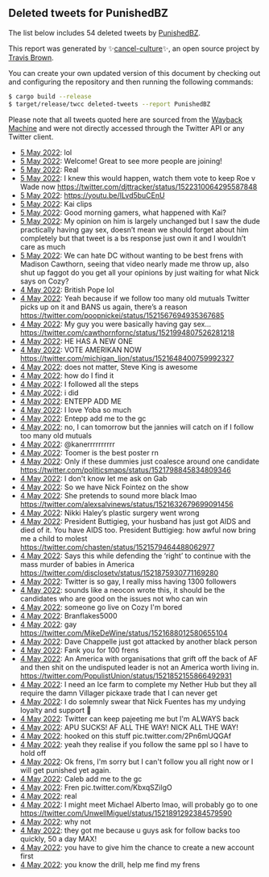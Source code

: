 ## Deleted tweets for PunishedBZ

The list below includes 54 deleted tweets by
[PunishedBZ](https://twitter.com/PunishedBZ).



This report was generated by ✨[cancel-culture](https://github.com/travisbrown/cancel-culture)✨,
an open source project by [Travis Brown](https://twitter.com/travisbrown).

You can create your own updated version of this document by checking out and configuring the
repository and then running the following commands:

```bash
$ cargo build --release
$ target/release/twcc deleted-tweets --report PunishedBZ
```

Please note that all tweets quoted here are sourced from the
[Wayback Machine](https://web.archive.org) and were not directly accessed through the Twitter API or
any Twitter client.

* [ 5 May 2022](https://web.archive.org/web/20220505214053/https://twitter.com/PunishedBZ/status/1522330332560773123): lol <!--1522330332560773123-->
* [ 5 May 2022](https://web.archive.org/web/20220505213733/https://twitter.com/PunishedBZ/status/1522329479573606410): Welcome! Great to see more people are joining! <!--1522329479573606410-->
* [ 5 May 2022](https://web.archive.org/web/20220505213136/https://twitter.com/PunishedBZ/status/1522328098246643723): Real <!--1522328098246643723-->
* [ 5 May 2022](https://web.archive.org/web/20220505211824/https://twitter.com/PunishedBZ/status/1522324751846416384): I knew this would happen, watch them vote to keep Roe v Wade now https://twitter.com/djttracker/status/1522310064295587848 <!--1522324751846416384-->
* [ 5 May 2022](https://web.archive.org/web/20220505211407/https://twitter.com/PunishedBZ/status/1522323534055362560): https://youtu.be/ILvd5buCEnU <!--1522323534055362560-->
* [ 5 May 2022](https://web.archive.org/web/20220505134149/https://twitter.com/PunishedBZ/status/1522209693468270592): Kai clips <!--1522209693468270592-->
* [ 5 May 2022](https://web.archive.org/web/20220505123024/https://twitter.com/PunishedBZ/status/1522191909313290242): Good morning gamers, what happened with Kai? <!--1522191909313290242-->
* [ 5 May 2022](https://web.archive.org/web/20220505072852/https://twitter.com/PunishedBZ/status/1522115837993308161): My opinion on him is largely unchanged but I saw the dude practically having gay sex, doesn’t mean we should forget about him completely but that tweet is a bs response just own it and I wouldn’t care as much <!--1522115837993308161-->
* [ 5 May 2022](https://web.archive.org/web/20220505072852/https://twitter.com/PunishedBZ/status/1522115837993308161): We can hate DC without wanting to be best frens with Madison Cawthorn, seeing that video nearly made me throw up, also shut up faggot do you get all your opinions by just waiting for what Nick says on Cozy? <!--1522114688976314370-->
* [ 4 May 2022](https://web.archive.org/web/20220504235214/https://twitter.com/PunishedBZ/status/1522000954698129408): British Pope lol <!--1522000954698129408-->
* [ 4 May 2022](https://web.archive.org/web/20220504234909/https://twitter.com/PunishedBZ/status/1522000264852656128): Yeah because if we follow too many old mutuals Twitter picks up on it and BANS us again, there’s a reason https://twitter.com/poopnickei/status/1521567694935367685 <!--1522000264852656128-->
* [ 4 May 2022](https://web.archive.org/web/20220504234706/https://twitter.com/PunishedBZ/status/1521999799666552838): My guy you were basically having gay sex… https://twitter.com/cawthornfornc/status/1521994807526281218 <!--1521999799666552838-->
* [ 4 May 2022](https://web.archive.org/web/20220504233223/https://twitter.com/PunishedBZ/status/1521996006174470146): HE HAS A NEW ONE <!--1521996006174470146-->
* [ 4 May 2022](https://web.archive.org/web/20220504233032/https://twitter.com/PunishedBZ/status/1521995576677707778): VOTE AMERIKAN NOW https://twitter.com/michigan_lion/status/1521648400759992327 <!--1521995576677707778-->
* [ 4 May 2022](https://web.archive.org/web/20220504232033/https://twitter.com/PunishedBZ/status/1521993032660303879): does not matter, Steve King is awesome <!--1521993032660303879-->
* [ 4 May 2022](https://web.archive.org/web/20220504230206/https://twitter.com/PunishedBZ/status/1521988506406596608): how do I find it <!--1521988506406596608-->
* [ 4 May 2022](https://web.archive.org/web/20220504225708/https://twitter.com/PunishedBZ/status/1521987265832103940): I followed all the steps <!--1521987265832103940-->
* [ 4 May 2022](https://web.archive.org/web/20220504225433/https://twitter.com/PunishedBZ/status/1521986537222725633): i did <!--1521986537222725633-->
* [ 4 May 2022](https://web.archive.org/web/20220504225059/https://twitter.com/PunishedBZ/status/1521985578904035332): ENTEPP ADD ME <!--1521985578904035332-->
* [ 4 May 2022](https://web.archive.org/web/20220504222058/https://twitter.com/PunishedBZ/status/1521978003672252417): I love Yoba so much <!--1521978003672252417-->
* [ 4 May 2022](https://web.archive.org/web/20220504221915/https://twitter.com/PunishedBZ/status/1521977723207434241): Entepp add me to the gc <!--1521977723207434241-->
* [ 4 May 2022](https://web.archive.org/web/20220504221556/https://twitter.com/PunishedBZ/status/1521976819439833088): no, I can tomorrow but the jannies will catch on if I follow too many old mutuals <!--1521976819439833088-->
* [ 4 May 2022](https://web.archive.org/web/20220504221320/https://twitter.com/PunishedBZ/status/1521976161898749952): @kanerrrrrrrrrr <!--1521976161898749952-->
* [ 4 May 2022](https://web.archive.org/web/20220504193422/https://twitter.com/PunishedBZ/status/1521936188436889600): Toomer is the best poster rn <!--1521936188436889600-->
* [ 4 May 2022](https://web.archive.org/web/20220504192514/https://twitter.com/PunishedBZ/status/1521933722467061760): Only if these dummies just coalesce around one candidate https://twitter.com/politicsmaps/status/1521798845834809346 <!--1521933722467061760-->
* [ 4 May 2022](https://web.archive.org/web/20220504191437/https://twitter.com/PunishedBZ/status/1521931145172160513): I don't know let me ask on Gab <!--1521931145172160513-->
* [ 4 May 2022](https://web.archive.org/web/20220504190218/https://twitter.com/PunishedBZ/status/1521928168357126144): So we have Nick Fointez on the show <!--1521928168357126144-->
* [ 4 May 2022](https://web.archive.org/web/20220504190124/https://twitter.com/PunishedBZ/status/1521927899804229635): She pretends to sound more black lmao https://twitter.com/alexsalvinews/status/1521632679699091456 <!--1521927899804229635-->
* [ 4 May 2022](https://web.archive.org/web/20220504185842/https://twitter.com/PunishedBZ/status/1521927078102413314): Nikki Haley’s plastic surgery went wrong <!--1521927078102413314-->
* [ 4 May 2022](https://web.archive.org/web/20220504185341/https://twitter.com/PunishedBZ/status/1521925876350427136): President Buttigieg, your husband has just got AIDS and died of it. You have AIDS too.  President Buttigieg: how awful now bring me a child to molest https://twitter.com/chasten/status/1521579464488062977 <!--1521925876350427136-->
* [ 4 May 2022](https://web.archive.org/web/20220504185100/https://twitter.com/PunishedBZ/status/1521925125318262786): Says this while defending the ‘right’ to continue with the mass murder of babies in America https://twitter.com/disclosetv/status/1521875930771169280 <!--1521925125318262786-->
* [ 4 May 2022](https://web.archive.org/web/20220504184253/https://twitter.com/PunishedBZ/status/1521923127902617604): Twitter is so gay, I really miss having 1300 followers <!--1521923127902617604-->
* [ 4 May 2022](https://web.archive.org/web/20220504182919/https://twitter.com/PunishedBZ/status/1521919801412702211): sounds like a neocon wrote this, it should be the candidates who are good on the issues not who can win <!--1521919801412702211-->
* [ 4 May 2022](https://web.archive.org/web/20220504182748/https://twitter.com/PunishedBZ/status/1521919485367758849): someone go live on Cozy I'm bored <!--1521919485367758849-->
* [ 4 May 2022](https://web.archive.org/web/20220504180655/https://twitter.com/PunishedBZ/status/1521914051118436360): Branflakes5000 <!--1521914051118436360-->
* [ 4 May 2022](https://web.archive.org/web/20220504180354/https://twitter.com/PunishedBZ/status/1521913383662018560): gay https://twitter.com/MikeDeWine/status/1521688012580655104 <!--1521913383662018560-->
* [ 4 May 2022](https://web.archive.org/web/20220504180335/https://twitter.com/PunishedBZ/status/1521913227482996736): Dave Chappelle just got attacked by another black person <!--1521913227482996736-->
* [ 4 May 2022](https://web.archive.org/web/20220504175549/https://twitter.com/PunishedBZ/status/1521911374678568960): Fank you for 100 frens <!--1521911374678568960-->
* [ 4 May 2022](https://web.archive.org/web/20220504175828/https://twitter.com/PunishedBZ/status/1521909226158936067): An America with organisations that grift off the back of AF and then shit on the undisputed leader is not an America worth living in. https://twitter.com/PopulistUnion/status/1521852155866492931 <!--1521909226158936067-->
* [ 4 May 2022](https://web.archive.org/web/20220504174503/https://twitter.com/PunishedBZ/status/1521908577555910656): I need an Ice farm to complete my Nether Hub but they all require the damn Villager pickaxe trade that I can never get <!--1521908577555910656-->
* [ 4 May 2022](https://web.archive.org/web/20220504174147/https://twitter.com/PunishedBZ/status/1521907881435705345): I do solemnly swear that Nick Fuentes has my undying loyalty and support 🤚 <!--1521907881435705345-->
* [ 4 May 2022](https://web.archive.org/web/20220504173804/https://twitter.com/PunishedBZ/status/1521906952959406082): Twitter can keep pajeeting me but I'm ALWAYS back <!--1521906952959406082-->
* [ 4 May 2022](https://web.archive.org/web/20220504173653/https://twitter.com/PunishedBZ/status/1521906597127241728): APU SUCKS! AF ALL THE WAY! NICK ALL THE WAY! <!--1521906597127241728-->
* [ 4 May 2022](https://web.archive.org/web/20220504173220/https://twitter.com/PunishedBZ/status/1521905433212071936): hooked on this stuff pic.twitter.com/2Pn6mUQGAf <!--1521905433212071936-->
* [ 4 May 2022](https://web.archive.org/web/20220504172429/https://twitter.com/PunishedBZ/status/1521903512841564165): yeah they realise if you follow the same ppl so I have to hold off <!--1521903512841564165-->
* [ 4 May 2022](https://web.archive.org/web/20220504172254/https://twitter.com/PunishedBZ/status/1521902986577985536): Ok frens, I'm sorry but I can't follow you all right now or I will get punished yet again. <!--1521902986577985536-->
* [ 4 May 2022](https://web.archive.org/web/20220504171930/https://twitter.com/PunishedBZ/status/1521902098581004289): Caleb add me to the gc <!--1521902098581004289-->
* [ 4 May 2022](https://web.archive.org/web/20220504171658/https://twitter.com/PunishedBZ/status/1521901593939136514): Fren pic.twitter.com/KbxqSZilgO <!--1521901593939136514-->
* [ 4 May 2022](https://web.archive.org/web/20220504171138/https://twitter.com/PunishedBZ/status/1521900137626411012): real <!--1521900137626411012-->
* [ 4 May 2022](https://web.archive.org/web/20220504171116/https://twitter.com/PunishedBZ/status/1521900096799096835): I might meet Michael Alberto lmao, will probably go to one https://twitter.com/UnwellMiguel/status/1521891292384579590 <!--1521900096799096835-->
* [ 4 May 2022](https://web.archive.org/web/20220504170916/https://twitter.com/PunishedBZ/status/1521899619516567553): why not <!--1521899619516567553-->
* [ 4 May 2022](https://web.archive.org/web/20220504170553/https://twitter.com/PunishedBZ/status/1521898285941858305): they got me because u guys ask for follow backs too quickly, 50 a day MAX! <!--1521898285941858305-->
* [ 4 May 2022](https://web.archive.org/web/20220504165957/https://twitter.com/PunishedBZ/status/1521896207181885443): you have to give him the chance to create a new account first <!--1521896207181885443-->
* [ 4 May 2022](https://web.archive.org/web/20220504165459/https://twitter.com/PunishedBZ/status/1521895952755437570): you know the drill, help me find my frens <!--1521895952755437570-->
